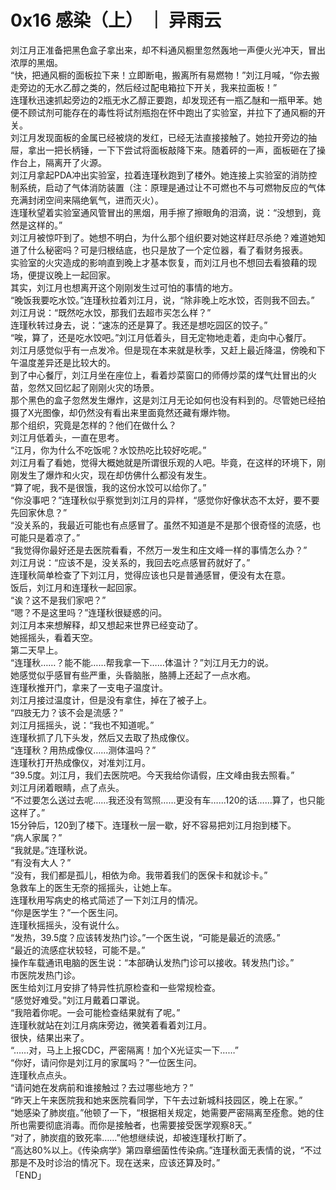 # 0x16 感染（上） ｜ 异雨云
  
刘江月正准备把黑色盒子拿出来，却不料通风橱里忽然轰地一声便火光冲天，冒出浓厚的黑烟。  
“快，把通风橱的面板拉下来！立即断电，搬离所有易燃物！”刘江月喊，“你去搬走旁边的无水乙醇之类的，然后经过配电箱拉下开关，我来拉面板！”  
连瑾秋迅速抓起旁边的2瓶无水乙醇正要跑，却发现还有一瓶乙醚和一瓶甲苯。她便不顾试剂可能存在的毒性将试剂瓶抱在怀中跑出了实验室，并拉下了通风橱的开关。  
刘江月发现面板的金属已经被烧的发红，已经无法直接接触了。她拉开旁边的抽屉，拿出一把长柄锤，一下下尝试将面板敲降下来。随着砰的一声，面板砸在了操作台上，隔离开了火源。  
刘江月拿起PDA冲出实验室，拉着连瑾秋跑到了楼外。她连接上实验室的消防控制系统，启动了气体消防装置（注：原理是通过让不可燃也不与可燃物反应的气体充满封闭空间来隔绝氧气，进而灭火）。  
连瑾秋望着实验室通风管冒出的黑烟，用手擦了擦眼角的泪滴，说：“没想到，竟然是这样的。”  
刘江月被惊吓到了。她想不明白，为什么那个组织要对她这样赶尽杀绝？难道她知道了什么秘密吗？可是归根结底，也只是放了一个定位器，看了看财务报表。  
实验室的火灾造成的影响直到晚上才基本恢复，而刘江月也不想回去看狼藉的现场，便提议晚上一起回家。  
其实，刘江月也想离开这个刚刚发生过可怕的事情的地方。  
“晚饭我要吃水饺。”连瑾秋拉着刘江月，说，“除非晚上吃水饺，否则我不回去。”  
刘江月说：“既然吃水饺，那我们去超市买怎么样？”  
连瑾秋转过身去，说：“速冻的还是算了。我还是想吃园区的饺子。”  
“唉，算了，还是吃水饺吧。”刘江月低着头，目无定物地走着，走向中心餐厅。  
刘江月感觉似乎有一点发冷。但是现在本来就是秋季，又赶上最近降温，傍晚和下午温度差异还是比较大的。  
到了中心餐厅，刘江月坐在座位上，看着炒菜窗口的师傅炒菜的煤气灶冒出的火苗，忽然又回忆起了刚刚火灾的场景。  
那个黑色的盒子忽然发生爆炸，这是刘江月无论如何也没有料到的。尽管她已经拍摄了X光图像，却仍然没有看出来里面竟然还藏有爆炸物。  
那个组织，究竟是怎样的？他们在做什么？  
刘江月低着头，一直在思考。  
“江月，你为什么不吃饭呢？水饺热吃比较好吃呢。”  
刘江月看了看她，觉得大概她就是所谓很乐观的人吧。毕竟，在这样的环境下，刚刚发生了爆炸和火灾，现在却仿佛什么都没有发生。  
“算了呢，我不是很饿，我的这份水饺可以给你了。”  
“你没事吧？”连瑾秋似乎察觉到刘江月的异样，“感觉你好像状态不太好，要不要先回家休息？”  
“没关系的，我最近可能也有点感冒了。虽然不知道是不是那个很奇怪的流感，也可能只是着凉了。”  
“我觉得你最好还是去医院看看，不然万一发生和庄文峰一样的事情怎么办？”  
刘江月说：“应该不是，没关系的，我回去吃点感冒药就好了。”  
连瑾秋简单检查了下刘江月，觉得应该也只是普通感冒，便没有太在意。  
饭后，刘江月和连瑾秋一起回家。  
“诶？这不是我们家吧？”  
“嗯？不是这里吗？”连瑾秋很疑惑的问。  
刘江月本来想解释，却又想起来世界已经变动了。  
她摇摇头，看着天空。  
第二天早上。  
“连瑾秋……？能不能……帮我拿一下……体温计？”刘江月无力的说。  
她感觉似乎感冒有些严重，头昏脑胀，胳膊上还起了一点水疱。  
连瑾秋推开门，拿来了一支电子温度计。  
刘江月接过温度计，但是没有拿住，掉在了被子上。  
“四肢无力？该不会是流感？”  
刘江月摇摇头，说：“我也不知道呢。”  
连瑾秋抓了几下头发，然后又去取了热成像仪。  
“连瑾秋？用热成像仪……测体温吗？”  
连瑾秋打开热成像仪，对准刘江月。  
“39.5度。刘江月，我们去医院吧。今天我给你请假，庄文峰由我去照看。”  
刘江月闭着眼睛，点了点头。  
“不过要怎么送过去呢……我还没有驾照……更没有车……120的话……算了，也只能这样了。”  
15分钟后，120到了楼下。连瑾秋一层一歇，好不容易把刘江月抱到楼下。  
“病人家属？”  
“我就是。”连瑾秋说。  
“有没有大人？”  
“没有，我们都是孤儿，相依为命。我带着我们的医保卡和就诊卡。”  
急救车上的医生无奈的摇摇头，让她上车。  
连瑾秋用写病史的格式简述了一下刘江月的情况。  
“你是医学生？”一个医生问。  
连瑾秋摇摇头，没有说什么。  
“发热，39.5度？应该转发热门诊。”一个医生说，“可能是最近的流感。”  
“最近的流感症状较轻，可能不是。”  
操作车载通讯电脑的医生说：“本部确认发热门诊可以接收。转发热门诊。”  
市医院发热门诊。  
医生给刘江月安排了特异性抗原检查和一些常规检查。  
“感觉好难受。”刘江月戴着口罩说。  
“我陪着你呢。一会可能检查结果就有了呢。”  
连瑾秋就站在刘江月病床旁边，微笑着看着刘江月。  
很快，结果出来了。  
“……对，马上上报CDC，严密隔离！加个X光证实一下……”  
“你好，请问你是刘江月的家属吗？”一位医生问。  
连瑾秋点点头。  
“请问她在发病前和谁接触过？去过哪些地方？”  
“昨天上午来医院我和她来医院看同学，下午去过新城科技园区，晚上在家。”  
“她感染了肺炭疽。”他顿了一下，“根据相关规定，她需要严密隔离至痊愈。她的住所也需要彻底消毒。而你是接触者，也需要接受医学观察8天。”  
“对了，肺炭疽的致死率……”他想继续说，却被连瑾秋打断了。  
“高达80%以上。《传染病学》第四章细菌性传染病。”连瑾秋面无表情的说，“不过那是不及时诊治的情况下。现在送来，应该还算及时。”  
「END」  
